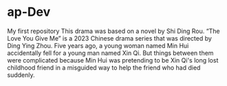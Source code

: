 # ap-Dev
My first repository
This drama was based on a novel by Shi Ding Rou. “The Love You Give Me” is a 2023 Chinese drama series that was directed by Ding Ying Zhou. 
Five years ago, a young woman named Min Hui accidentally fell for a young man named Xin Qi. But things between them were complicated because Min Hui was pretending to be Xin Qi's long lost childhood friend in a misguided way to help the friend who had died suddenly.
